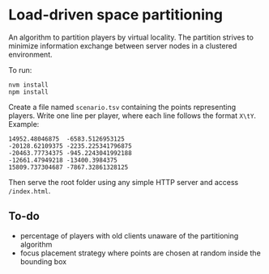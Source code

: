 
# Load-driven space partitioning

An algorithm to partition players by virtual locality. The partition strives to minimize information exchange between server nodes in a clustered environment.

To run:

    nvm install
    npm install

Create a file named `scenario.tsv` containing the points representing players. Write one line per player, where each line follows the format `X\tY`. Example:

    14952.48046875	-6583.5126953125
    -20128.62109375	-2235.225341796875
    -20463.77734375	-945.2243041992188
    -12661.47949218	-13400.3984375
    15809.737304687	-7867.32861328125

Then serve the root folder using any simple HTTP server and access `/index.html`.

## To-do

- percentage of players with old clients unaware of the partitioning algorithm
- focus placement strategy where points are chosen at random inside the bounding box
